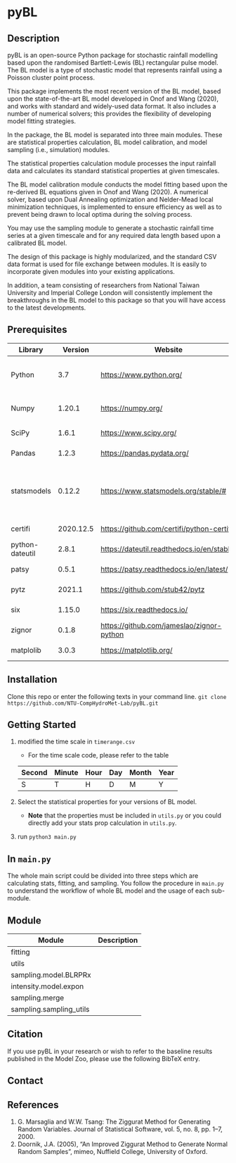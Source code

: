 # pyBL

## Description
pyBL is an open-source Python package for stochastic rainfall modelling based upon the randomised Bartlett-Lewis (BL) rectangular pulse model. The BL model is a type of stochastic model that represents rainfall using a Poisson cluster point process.

This package implements the most recent version of the BL model, based upon the state-of-the-art BL model developed in Onof and Wang (2020), and works with standard and widely-used data format. It also includes a number of numerical solvers; this provides the flexibility of developing model fitting strategies. 

In the package, the BL model is separated into three main modules. These are statistical properties calculation, BL model calibration, and model sampling (i.e., simulation) modules.

The statistical properties calculation module processes the input rainfall data and calculates its standard statistical properties at given timescales. 

The BL model calibration module conducts the model fitting based upon the re-derived BL equations given in Onof and Wang (2020). A numerical solver, based upon Dual Annealing optimization and Nelder-Mead local minimization techniques, is implemented to ensure efficiency as well as to prevent being drawn to local optima during the solving process.

You may use the sampling module to generate a stochastic rainfall time series at a given timescale and for any required data length based upon a calibrated BL model.

The design of this package is highly modularized, and the standard CSV data format is used for file exchange between modules. It is easily to incorporate given modules into your existing applications. 

In addition, a team consisting of researchers from National Taiwan University and Imperial College London will consistently implement the breakthroughs in the BL model to this package so that you will have access to the latest developments.

## Prerequisites
| Library         | Version   | Website                                    | Reference                               | Description |
| --------------- | --------- | ------------------------------------------ | --------------------------------------- | ----------- |
| Python          | 3.7       | https://www.python.org/                    | Van Rossum and Drake (1995)             |             |
| Numpy           | 1.20.1    | https://numpy.org/                         | Van Der Walt et al.(2011)               |             |
| SciPy           | 1.6.1     | https://www.scipy.org/                     | Jones et al. (2001)                     |             |
| Pandas          | 1.2.3     | https://pandas.pydata.org/                 | McKinney  (2010)                        |             |
| statsmodels     | 0.12.2    | https://www.statsmodels.org/stable/#       | Seabold and Skipper and Perktold (2010) |             |
| certifi         | 2020.12.5 | https://github.com/certifi/python-certifi  | Reitz (2011)                            |             |
| python-dateutil | 2.8.1     | https://dateutil.readthedocs.io/en/stable/ | Niemeyer (2003)                         |             |
| patsy           | 0.5.1     | https://patsy.readthedocs.io/en/latest/    | Smith (2012)                            |             |
| pytz            | 2021.1    | https://github.com/stub42/pytz             | Bishop (2004)                           |             |
| six             | 1.15.0    | https://six.readthedocs.io/                | Peterson (2010)                         |             |
| zignor          | 0.1.8     | https://github.com/jameslao/zignor-python  | Lao (2015)                              |             |
| matplolib       | 3.0.3     | https://matplotlib.org/                    | Hunter (2007)                           |             |


## Installation
Clone this repo or enter the following texts in your command line.
```git clone https://github.com/NTU-CompHydroMet-Lab/pyBL.git```

## Getting Started

1. modified the time scale in `timerange.csv`
    * For the time scale code, please refer to the table


    | Second | Minute | Hour | Day | Month | Year |
    | ------ | ------ | ---- | --- | ----- | ---- |
    | S      | T      | H    | D   | M     | Y    |
2. Select the statistical properties for your versions of BL model. 
    * **Note** that the properties must be included in `utils.py` or you could directly add your stats prop calculation in `utils.py`.
3. run `python3 main.py`

## In `main.py`
The whole main script could be divided into three steps which are calculating stats, fitting, and sampling.
You follow the procedure in `main.py` to understand the workflow of whole BL model and the usage of each sub-module.


## Module
| Module                  | Description |
| ----------------------- | ----------- |
| fitting                 |             |
| utils                   |             |
| sampling.model.BLRPRx   |             |
| intensity.model.expon   |             |
| sampling.merge          |             |
| sampling.sampling_utils |             |

## Citation
If you use pyBL in your research or wish to refer to the baseline results published in the Model Zoo, please use the following BibTeX entry.

## Contact

## References
1. G. Marsaglia and W.W. Tsang: The Ziggurat Method for Generating Random Variables. Journal of Statistical Software, vol. 5, no. 8, pp. 1–7, 2000.
2. Doornik, J.A. (2005), “An Improved Ziggurat Method to Generate Normal Random Samples”, mimeo, Nuffield College, University of Oxford.